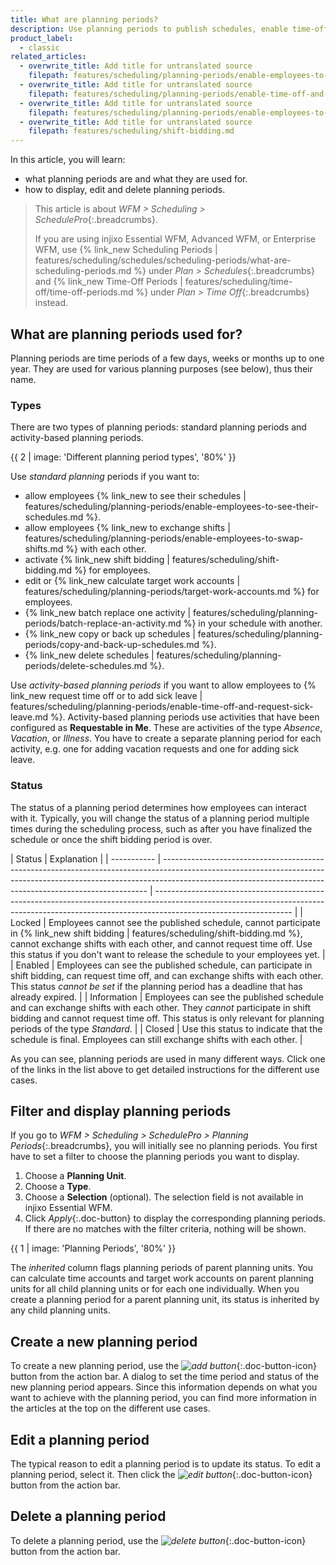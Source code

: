 ```yaml
---
title: What are planning periods?
description: Use planning periods to publish schedules, enable time-off requests, perform mass updates to your schedules, and more (SchedulePro).
product_label:
  - classic
related_articles:
  - overwrite_title: Add title for untranslated source
    filepath: features/scheduling/planning-periods/enable-employees-to-see-their-schedules.md
  - overwrite_title: Add title for untranslated source
    filepath: features/scheduling/planning-periods/enable-time-off-and-request-sick-leave.md
  - overwrite_title: Add title for untranslated source
    filepath: features/scheduling/planning-periods/enable-employees-to-swap-shifts.md
  - overwrite_title: Add title for untranslated source
    filepath: features/scheduling/shift-bidding.md
---
```


In this article, you will learn:

- what planning periods are and what they are used for.
- how to display, edit and delete planning periods.

> This article is about _WFM > Scheduling > SchedulePro_{:.breadcrumbs}.
>
> If you are using injixo Essential WFM, Advanced WFM, or Enterprise WFM, use {% link_new Scheduling Periods | features/scheduling/schedules/scheduling-periods/what-are-scheduling-periods.md %} under _Plan > Schedules_{:.breadcrumbs} and {% link_new Time-Off Periods | features/scheduling/time-off/time-off-periods.md %} under _Plan > Time Off_{:.breadcrumbs} instead.

## What are planning periods used for?

Planning periods are time periods of a few days, weeks or months up to one year. They are used for various planning purposes (see below), thus their name.

### Types

There are two types of planning periods: standard planning periods and activity-based planning periods.

{{ 2 | image: 'Different planning period types', '80%' }}

Use _standard planning_ periods if you want to:

- allow employees {% link_new to see their schedules | features/scheduling/planning-periods/enable-employees-to-see-their-schedules.md %}.
- allow employees {% link_new to exchange shifts | features/scheduling/planning-periods/enable-employees-to-swap-shifts.md %} with each other.
- activate {% link_new shift bidding | features/scheduling/shift-bidding.md %} for employees.
- edit or {% link_new calculate target work accounts | features/scheduling/planning-periods/target-work-accounts.md %} for employees.
- {% link_new batch replace one activity | features/scheduling/planning-periods/batch-replace-an-activity.md %} in your schedule with another.
- {% link_new copy or back up schedules | features/scheduling/planning-periods/copy-and-back-up-schedules.md %}.
- {% link_new delete schedules | features/scheduling/planning-periods/delete-schedules.md %}.

Use _activity-based planning periods_ if you want to allow employees to {% link_new request time off or to add sick leave | features/scheduling/planning-periods/enable-time-off-and-request-sick-leave.md %}. Activity-based planning periods use activities that have been configured as **Requestable in Me**. These are activities of the type _Absence_, _Vacation_, or _Illness_. You have to create a separate planning period for each activity, e.g. one for adding vacation requests and one for adding sick leave.

### Status

The status of a planning period determines how employees can interact with it. Typically, you will change the status of a planning period multiple times during the scheduling process, such as after you have finalized the schedule or once the shift bidding period is over.

| Status      | Explanation                                                                                                                                                                                                                            |
| ----------- | -------------------------------------------------------------------------------------------------------------------------------------------------------------------------------------------------------------------------------------- | ---------------------------------------------------------------------------------------------------------------------------------------------------------------------------------------------- |
| Locked      | Employees cannot see the published schedule, cannot participate in {% link_new shift bidding                                                                                                                                           | features/scheduling/shift-bidding.md %}, cannot exchange shifts with each other, and cannot request time off. Use this status if you don't want to release the schedule to your employees yet. |
| Enabled     | Employees can see the published schedule, can participate in shift bidding, can request time off, and can exchange shifts with each other. This status _cannot be set_ if the planning period has a deadline that has already expired. |
| Information | Employees can see the published schedule and can exchange shifts with each other. They _cannot_ participate in shift bidding and cannot request time off. This status is only relevant for planning periods of the type _Standard_.    |
| Closed      | Use this status to indicate that the schedule is final. Employees can still exchange shifts with each other.                                                                                                                           |

As you can see, planning periods are used in many different ways. Click one of the links in the list above to get detailed instructions for the different use cases.

## Filter and display planning periods

If you go to _WFM > Scheduling > SchedulePro > Planning Periods_{:.breadcrumbs}, you will initially see no planning periods. You first have to set a filter to choose the planning periods you want to display.

1. Choose a **Planning Unit**.
2. Choose a **Type**.
3. Choose a **Selection** (optional). The selection field is not available in injixo Essential WFM.
4. Click _Apply_{:.doc-button} to display the corresponding planning periods. If there are no matches with the filter criteria, nothing will be shown.

{{ 1 | image: 'Planning Periods', '80%' }}

The _inherited_ column flags planning periods of parent planning units. You can calculate time accounts and target work accounts on parent planning units for all child planning units or for each one individually. When you create a planning period for a parent planning unit, its status is inherited by any child planning units.

## Create a new planning period

To create a new planning period, use the _![add button](/assets/img/common/item-add.gif)_{:.doc-button-icon} button from the action bar. A dialog to set the time period and status of the new planning period appears. Since this information depends on what you want to achieve with the planning period, you can find more information in the articles at the top on the different use cases.

## Edit a planning period

The typical reason to edit a planning period is to update its status. To edit a planning period, select it. Then click the _![edit button](/assets/img/common/item-edit.gif)_{:.doc-button-icon} button from the action bar.

## Delete a planning period

To delete a planning period, use the _![delete button](/assets/img/common/item-delete.gif)_{:.doc-button-icon} button from the action bar.
